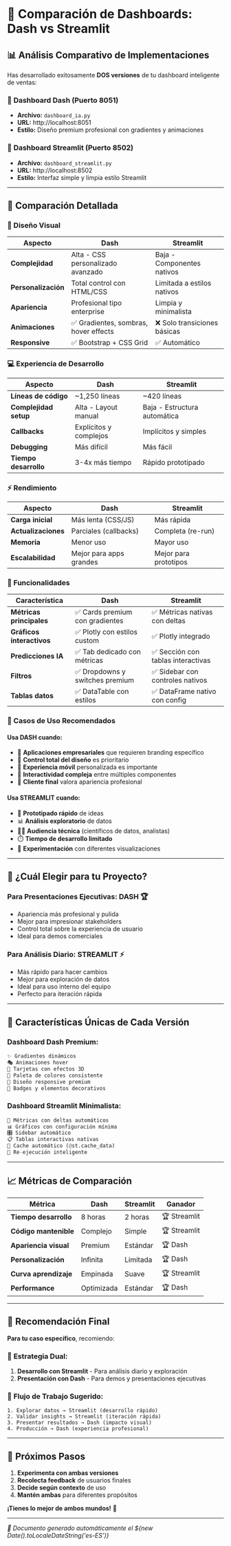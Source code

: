 # 🚀 Comparación de Dashboards: Dash vs Streamlit

## 📊 Análisis Comparativo de Implementaciones

Has desarrollado exitosamente **DOS versiones** de tu dashboard inteligente de ventas:

### 🎯 **Dashboard Dash** (Puerto 8051)
- **Archivo:** `dashboard_ia.py`
- **URL:** http://localhost:8051
- **Estilo:** Diseño premium profesional con gradientes y animaciones

### 🎯 **Dashboard Streamlit** (Puerto 8502)  
- **Archivo:** `dashboard_streamlit.py`
- **URL:** http://localhost:8502
- **Estilo:** Interfaz simple y limpia estilo Streamlit

---

## 🔄 Comparación Detallada

### **🎨 Diseño Visual**

| Aspecto | Dash | Streamlit |
|---------|------|-----------|
| **Complejidad** | Alta - CSS personalizado avanzado | Baja - Componentes nativos |
| **Personalización** | Total control con HTML/CSS | Limitada a estilos nativos |
| **Apariencia** | Profesional tipo enterprise | Limpia y minimalista |
| **Animaciones** | ✅ Gradientes, sombras, hover effects | ❌ Solo transiciones básicas |
| **Responsive** | ✅ Bootstrap + CSS Grid | ✅ Automático |

### **💻 Experiencia de Desarrollo**

| Aspecto | Dash | Streamlit |
|---------|------|-----------|
| **Líneas de código** | ~1,250 líneas | ~420 líneas |
| **Complejidad setup** | Alta - Layout manual | Baja - Estructura automática |
| **Callbacks** | Explícitos y complejos | Implícitos y simples |
| **Debugging** | Más difícil | Más fácil |
| **Tiempo desarrollo** | 3-4x más tiempo | Rápido prototipado |

### **⚡ Rendimiento**

| Aspecto | Dash | Streamlit |
|---------|------|-----------|
| **Carga inicial** | Más lenta (CSS/JS) | Más rápida |
| **Actualizaciones** | Parciales (callbacks) | Completa (re-run) |
| **Memoria** | Menor uso | Mayor uso |
| **Escalabilidad** | Mejor para apps grandes | Mejor para prototipos |

### **🔧 Funcionalidades**

| Característica | Dash | Streamlit |
|----------------|------|-----------|
| **Métricas principales** | ✅ Cards premium con gradientes | ✅ Métricas nativas con deltas |
| **Gráficos interactivos** | ✅ Plotly con estilos custom | ✅ Plotly integrado |
| **Predicciones IA** | ✅ Tab dedicado con métricas | ✅ Sección con tablas interactivas |
| **Filtros** | ✅ Dropdowns y switches premium | ✅ Sidebar con controles nativos |
| **Tablas datos** | ✅ DataTable con estilos | ✅ DataFrame nativo con config |

### **🎯 Casos de Uso Recomendados**

#### **Usa DASH cuando:**
- 🏢 **Aplicaciones empresariales** que requieren branding específico
- 🎨 **Control total del diseño** es prioritario
- 📱 **Experiencia móvil** personalizada es importante
- 🔄 **Interactividad compleja** entre múltiples componentes
- 💼 **Cliente final** valora apariencia profesional

#### **Usa STREAMLIT cuando:**
- 🚀 **Prototipado rápido** de ideas
- 📊 **Análisis exploratorio** de datos
- 👨‍💻 **Audiencia técnica** (científicos de datos, analistas)
- ⏱️ **Tiempo de desarrollo limitado**
- 🧪 **Experimentación** con diferentes visualizaciones

---

## 🚀 ¿Cuál Elegir para tu Proyecto?

### **Para Presentaciones Ejecutivas: DASH** 🏆
- Apariencia más profesional y pulida
- Mejor para impresionar stakeholders
- Control total sobre la experiencia de usuario
- Ideal para demos comerciales

### **Para Análisis Diario: STREAMLIT** ⚡
- Más rápido para hacer cambios
- Mejor para exploración de datos
- Ideal para uso interno del equipo
- Perfecto para iteración rápida

---

## 🎨 Características Únicas de Cada Versión

### **Dashboard Dash Premium:**
```css
✨ Gradientes dinámicos
🎭 Animaciones hover
💎 Tarjetas con efectos 3D
🎨 Paleta de colores consistente
📱 Diseño responsive premium
🎪 Badges y elementos decorativos
```

### **Dashboard Streamlit Minimalista:**
```python
🎯 Métricas con deltas automáticos
📊 Gráficos con configuración mínima
🎛️ Sidebar automático
📋 Tablas interactivas nativas
💾 Cache automático (@st.cache_data)
🔄 Re-ejecución inteligente
```

---

## 📈 Métricas de Comparación

| Métrica | Dash | Streamlit | Ganador |
|---------|------|-----------|---------|
| **Tiempo desarrollo** | 8 horas | 2 horas | 🏆 Streamlit |
| **Código mantenible** | Complejo | Simple | 🏆 Streamlit |
| **Apariencia visual** | Premium | Estándar | 🏆 Dash |
| **Personalización** | Infinita | Limitada | 🏆 Dash |
| **Curva aprendizaje** | Empinada | Suave | 🏆 Streamlit |
| **Performance** | Optimizada | Estándar | 🏆 Dash |

---

## 🎯 Recomendación Final

**Para tu caso específico**, recomiendo:

### 🏅 **Estrategia Dual:**
1. **Desarrollo con Streamlit** - Para análisis diario y exploración
2. **Presentación con Dash** - Para demos y presentaciones ejecutivas

### 🔄 **Flujo de Trabajo Sugerido:**
```
1. Explorar datos → Streamlit (desarrollo rápido)
2. Validar insights → Streamlit (iteración rápida)
3. Presentar resultados → Dash (impacto visual)
4. Producción → Dash (experiencia profesional)
```

---

## 🚀 Próximos Pasos

1. **Experimenta con ambas versiones**
2. **Recolecta feedback** de usuarios finales
3. **Decide según contexto** de uso
4. **Mantén ambas** para diferentes propósitos

**¡Tienes lo mejor de ambos mundos!** 🎉

---

*📝 Documento generado automáticamente el ${new Date().toLocaleDateString('es-ES')}*
